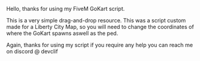 Hello, thanks for using my FiveM GoKart script. 

This is a very simple drag-and-drop resource. This was a script custom made for a Liberty City Map, so you will need to change
the coordinates of where the GoKart spawns aswell as the ped. 

Again, thanks for using my script if you require any help you can reach me on discord @ devclif

